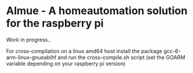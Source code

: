 Almue - A homeautomation solution for the raspberry pi
============================================================

Work in progress..

For cross-compilation on a linux amd64 host install the package gcc-6-arm-linux-gnueabihf
and run the cross-compile.sh script (set the GOARM variable depending on your raspberry pi version)
